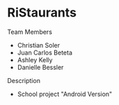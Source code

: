 RiStaurants
===========

Team Members
- Christian Soler
- Juan Carlos Beteta
- Ashley Kelly
- Danielle Bessler

Description
- School project "Android Version"